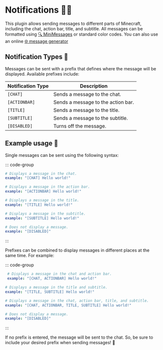 # Notifications 💬🔔

This plugin allows sending messages to different parts of Minecraft, including the chat, action bar, title, and
subtitle. All messages can be formatted using [🔍 MiniMessages](https://docs.adventure.kyori.net/minimessage/format.html) or standard color codes. You can also
use an online [🌐 message generator](https://webui.adventure.kyori.net/)

## Notification Types 📌

Messages can be sent with a prefix that defines where the message will be displayed. Available prefixes include:

| Notification Type | Description                        |
|-------------------|------------------------------------|
| `[CHAT]`          | Sends a message to the chat.       |
| `[ACTIONBAR]`     | Sends a message to the action bar. |
| `[TITLE]`         | Sends a message to the title.      |
| `[SUBTITLE]`      | Sends a message to the subtitle.   |
| `[DISABLED]`      | Turns off the message.             |

## Example usage 📝

Single messages can be sent using the following syntax:

::: code-group

```yaml [CHAT]
# Displays a message in the chat.
example: "[CHAT] Hello world!"
```

```yaml [ACTIONBAR]
# Displays a message in the action bar.
example: "[ACTIONBAR] Hello world!"
```

```yaml [TITLE]
# Displays a message in the title.
example: "[TITLE] Hello world!"
```

```yaml [SUBTITLE]
# Displays a message in the subtitle.
example: "[SUBTITLE] Hello world!"
```

```yaml [DISABLED]
# Does not display a message.
example: "[DISABLED]" 
```

:::

Prefixes can be combined to display messages in different places at the same time. For example:

::: code-group

```yaml [CHAT + ACTIONBAR]
 # Displays a message in the chat and action bar.
 example: "[CHAT, ACTIONBAR] Hello world!"
```

```yaml [TITLE + SUBTITLE]
# Displays a message in the title and subtitle.
example: "[TITLE, SUBTITLE] Hello world!" 
```

```yaml [CHAT + ACTIONBAR + TITLE + SUBTITLE]
# Displays a message in the chat, action bar, title, and subtitle.
example: "[CHAT, ACTIONBAR, TITLE, SUBTITLE] Hello world!" 
```

```yaml [DISABLED]
# Does not display a message.
example: "[DISABLED]" 
```

:::

If no prefix is entered, the message will be sent to the chat. So, be sure to include your desired prefix when sending
messages! 🙌
